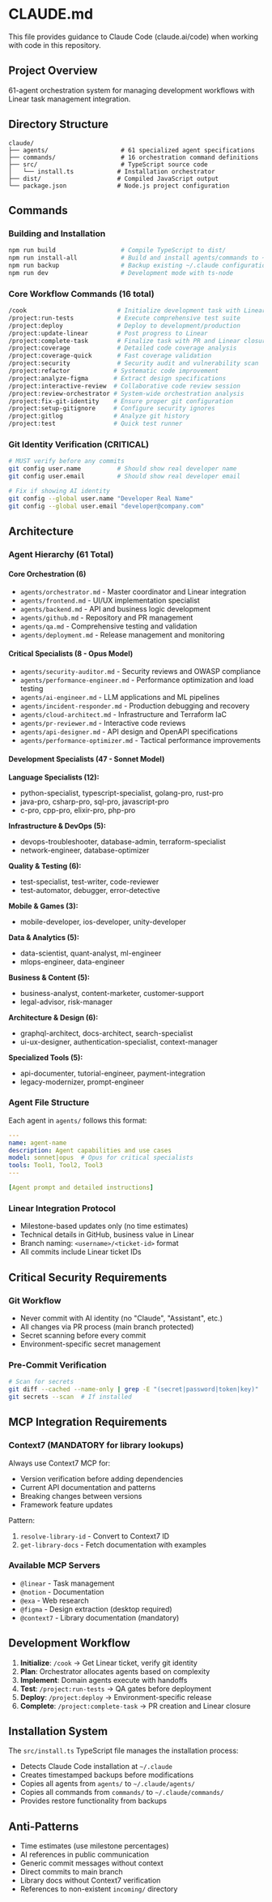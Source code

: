 # CLAUDE.md

This file provides guidance to Claude Code (claude.ai/code) when working with code in this repository.

## Project Overview

61-agent orchestration system for managing development workflows with Linear task management integration.

## Directory Structure

```
claude/
├── agents/                    # 61 specialized agent specifications
├── commands/                  # 16 orchestration command definitions  
├── src/                       # TypeScript source code
│   └── install.ts            # Installation orchestrator
├── dist/                     # Compiled JavaScript output
└── package.json              # Node.js project configuration
```

## Commands

### Building and Installation
```bash
npm run build                  # Compile TypeScript to dist/
npm run install-all            # Build and install agents/commands to ~/.claude
npm run backup                 # Backup existing ~/.claude configuration
npm run dev                    # Development mode with ts-node
```

### Core Workflow Commands (16 total)
```bash
/cook                         # Initialize development task with Linear ticket
/project:run-tests            # Execute comprehensive test suite
/project:deploy               # Deploy to development/production
/project:update-linear        # Post progress to Linear
/project:complete-task        # Finalize task with PR and Linear closure
/project:coverage             # Detailed code coverage analysis
/project:coverage-quick       # Fast coverage validation
/project:security             # Security audit and vulnerability scan
/project:refactor            # Systematic code improvement
/project:analyze-figma       # Extract design specifications
/project:interactive-review  # Collaborative code review session
/project:review-orchestrator # System-wide orchestration analysis
/project:fix-git-identity    # Ensure proper git configuration
/project:setup-gitignore     # Configure security ignores
/project:gitlog              # Analyze git history
/project:test                # Quick test runner
```

### Git Identity Verification (CRITICAL)
```bash
# MUST verify before any commits
git config user.name          # Should show real developer name
git config user.email         # Should show real developer email

# Fix if showing AI identity
git config --global user.name "Developer Real Name"
git config --global user.email "developer@company.com"
```

## Architecture

### Agent Hierarchy (61 Total)

#### Core Orchestration (6)
- `agents/orchestrator.md` - Master coordinator and Linear integration
- `agents/frontend.md` - UI/UX implementation specialist
- `agents/backend.md` - API and business logic development
- `agents/github.md` - Repository and PR management
- `agents/qa.md` - Comprehensive testing and validation
- `agents/deployment.md` - Release management and monitoring

#### Critical Specialists (8 - Opus Model)
- `agents/security-auditor.md` - Security reviews and OWASP compliance
- `agents/performance-engineer.md` - Performance optimization and load testing
- `agents/ai-engineer.md` - LLM applications and ML pipelines
- `agents/incident-responder.md` - Production debugging and recovery
- `agents/cloud-architect.md` - Infrastructure and Terraform IaC
- `agents/pr-reviewer.md` - Interactive code reviews
- `agents/api-designer.md` - API design and OpenAPI specifications
- `agents/performance-optimizer.md` - Tactical performance improvements

#### Development Specialists (47 - Sonnet Model)

**Language Specialists (12):**
- python-specialist, typescript-specialist, golang-pro, rust-pro
- java-pro, csharp-pro, sql-pro, javascript-pro
- c-pro, cpp-pro, elixir-pro, php-pro

**Infrastructure & DevOps (5):**
- devops-troubleshooter, database-admin, terraform-specialist
- network-engineer, database-optimizer

**Quality & Testing (6):**
- test-specialist, test-writer, code-reviewer
- test-automator, debugger, error-detective

**Mobile & Games (3):**
- mobile-developer, ios-developer, unity-developer

**Data & Analytics (5):**
- data-scientist, quant-analyst, ml-engineer
- mlops-engineer, data-engineer

**Business & Content (5):**
- business-analyst, content-marketer, customer-support
- legal-advisor, risk-manager

**Architecture & Design (6):**
- graphql-architect, docs-architect, search-specialist
- ui-ux-designer, authentication-specialist, context-manager

**Specialized Tools (5):**
- api-documenter, tutorial-engineer, payment-integration
- legacy-modernizer, prompt-engineer

### Agent File Structure
Each agent in `agents/` follows this format:
```yaml
---
name: agent-name
description: Agent capabilities and use cases
model: sonnet|opus  # Opus for critical specialists
tools: Tool1, Tool2, Tool3
---

[Agent prompt and detailed instructions]
```

### Linear Integration Protocol
- Milestone-based updates only (no time estimates)
- Technical details in GitHub, business value in Linear
- Branch naming: `<username>/<ticket-id>` format
- All commits include Linear ticket IDs

## Critical Security Requirements

### Git Workflow
- Never commit with AI identity (no "Claude", "Assistant", etc.)
- All changes via PR process (main branch protected)
- Secret scanning before every commit
- Environment-specific secret management

### Pre-Commit Verification
```bash
# Scan for secrets
git diff --cached --name-only | grep -E "(secret|password|token|key)"
git secrets --scan  # If installed
```

## MCP Integration Requirements

### Context7 (MANDATORY for library lookups)
Always use Context7 MCP for:
- Version verification before adding dependencies
- Current API documentation and patterns
- Breaking changes between versions
- Framework feature updates

Pattern:
1. `resolve-library-id` - Convert to Context7 ID
2. `get-library-docs` - Fetch documentation with examples

### Available MCP Servers
- `@linear` - Task management
- `@notion` - Documentation
- `@exa` - Web research
- `@figma` - Design extraction (desktop required)
- `@context7` - Library documentation (mandatory)

## Development Workflow

1. **Initialize**: `/cook` → Get Linear ticket, verify git identity
2. **Plan**: Orchestrator allocates agents based on complexity
3. **Implement**: Domain agents execute with handoffs
4. **Test**: `/project:run-tests` → QA gates before deployment
5. **Deploy**: `/project:deploy` → Environment-specific release
6. **Complete**: `/project:complete-task` → PR creation and Linear closure

## Installation System

The `src/install.ts` TypeScript file manages the installation process:
- Detects Claude Code installation at `~/.claude`
- Creates timestamped backups before modifications
- Copies all agents from `agents/` to `~/.claude/agents/`
- Copies all commands from `commands/` to `~/.claude/commands/`
- Provides restore functionality from backups

## Anti-Patterns

- Time estimates (use milestone percentages)
- AI references in public communication
- Generic commit messages without context
- Direct commits to main branch
- Library docs without Context7 verification
- References to non-existent `incoming/` directory